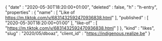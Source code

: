 {
  "date" : "2020-05-30T18:20:00+01:00",
  "deleted" : false,
  "h" : "h-entry",
  "properties" : {
    "name" : [ "Like of https://m.tiktok.com/v/6831432592470936838.html" ],
    "published" : [ "2020-05-30T18:20:00+01:00" ],
    "like-of" : [ "https://m.tiktok.com/v/6831432592470936838.html" ]
  },
  "kind" : "likes",
  "slug" : "2020/05/dboaz",
  "client_id" : "https://indigenous.realize.be"
}
